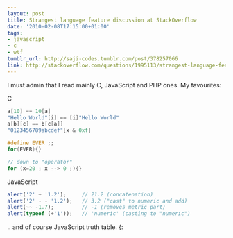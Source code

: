 ```yaml
---
layout: post
title: Strangest language feature discussion at StackOverflow
date: '2010-02-08T17:15:00+01:00'
tags:
- javascript
- c
- wtf
tumblr_url: http://saji-codes.tumblr.com/post/378257066
link: http://stackoverflow.com/questions/1995113/strangest-language-feature/2001861
---
```

I must admin that I read mainly C, JavaScript and PHP ones. My favourites:

C

```c
a[10] == 10[a]
"Hello World"[i] == [i]"Hello World"
a[b][c] == b[c[a]]
"0123456789abcdef"[x & 0xf]
```

```c
#define EVER ;;
for(EVER){}
```

```c
// down to "operator"
for (x=20 ; x --> 0 ;){}
```

JavaScript

```js
alert('2' + '1.2');     // 21.2 (concatenation)
alert('2' - - '1.2');   // 3.2 ("cast" to numeric and add)
alert(~~ -1.7);	        // -1 (removes metric part)
alert(typeof (+'1'));   // 'numeric' (casting to "numeric")
```

.. and of course JavaScript truth table. {:
